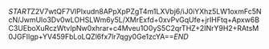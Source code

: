 $START$Z2V7wtQF7VlPlxudn8APpXpPZgT4m1LXVbj6/iJ0iYXhz5LW1oxmFc5NcN/JwmUlo3Dv0wLOHSLWm6y5L/XMrExfd+0xvPvGqUfe+jrIHFtq+Apxw6BC3UEboXuRczWtvlpNw0xhrar+c4Mveu1O0yS5C2qrTHZ+2INrY9H2+RAtsM0JGFIlgp+YV459FbLoLQZl6fx7lr7qgy0Ge1zcYA==$END$